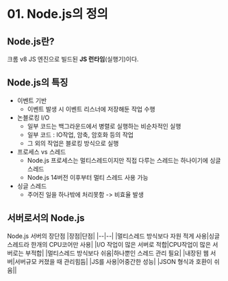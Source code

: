 # 01. Node.js의 정의
## Node.js란?
크롬 v8 JS 엔진으로 빌드된 **JS 런타임**(실행기)이다.

## Node.js의 특징
- 이벤트 기반
    - 이벤트 발생 시 이벤트 리스너에 저장해둔 작업 수행
- 논블로킹 I/O
    - 일부 코드는 백그라운드에서 병렬로 실행하는 비순차적인 실행
    - 일부 코드 : IO작업, 암축, 암호화 등의 작업
    - 그 외의 작업은 블로킹 방식으로 실행
- 프로세스 vs 스레드
    - Node.js 프로세스는 멀티스레드이지만 직접 다루는 스레드는 하나이기에 싱글스레드
    - Node.js 14버전 이후부터 멀티 스레드 사용 가능
- 싱글 스레드
    - 주어진 일을 하나밖에 처리못함 -> 비효율 발생

## 서버로서의 Node.js
Node.js 서버의 장단점
|장점|단점|
|--|--|
|멀티스레드 방식보다 자원 적게 사용|싱글스레드라 한개의 CPU코어만 사용|
|I/O 작업이 많은 서버로 적합|CPU작업이 많은 서버로는 부적합|
|멀티스레드 방식보다 쉬움|하나뿐인 스레드 관리 필요|
|내장된 웹 서버|서버규모 커졌을 때 관리힘듬|
|JS를 사용|어중간한 성능|
|JSON 형식과 호환이 쉬움||